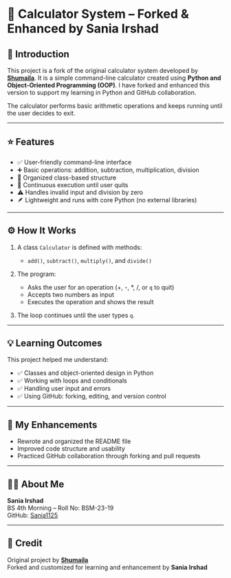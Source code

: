 # 🧮 Calculator System – Forked & Enhanced by Sania Irshad

## 📌 Introduction

This project is a fork of the original calculator system developed by **[Shumaila](https://github.com/shumaila1823)**. It is a simple command-line calculator created using **Python and Object-Oriented Programming (OOP)**. I have forked and enhanced this version to support my learning in Python and GitHub collaboration.

The calculator performs basic arithmetic operations and keeps running until the user decides to exit.

---

## ⭐ Features

- ✅ User-friendly command-line interface
- ➕ Basic operations: addition, subtraction, multiplication, division
- 🧱 Organized class-based structure
- 🔁 Continuous execution until user quits
- ⚠️ Handles invalid input and division by zero
- 🪶 Lightweight and runs with core Python (no external libraries)

---

## ⚙️ How It Works

1. A class `Calculator` is defined with methods:
   - `add()`, `subtract()`, `multiply()`, and `divide()`

2. The program:
   - Asks the user for an operation (+, -, *, /, or `q` to quit)
   - Accepts two numbers as input
   - Executes the operation and shows the result

3. The loop continues until the user types `q`.

---

## 💡 Learning Outcomes

This project helped me understand:
- ✅ Classes and object-oriented design in Python
- ✅ Working with loops and conditionals
- ✅ Handling user input and errors
- ✅ Using GitHub: forking, editing, and version control

---

## 🚀 My Enhancements

- Rewrote and organized the README file
- Improved code structure and usability
- Practiced GitHub collaboration through forking and pull requests

---

## 👩‍💻 About Me

**Sania Irshad**  
BS 4th Morning – Roll No: BSM-23-19  
GitHub: [Sania1125](https://github.com/Sania1125)

---

## 🙏 Credit

Original project by **[Shumaila](https://github.com/shumaila1823)**  
Forked and customized for learning and enhancement by **Sania Irshad**
